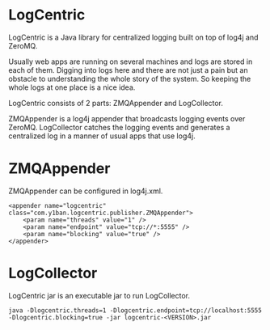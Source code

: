 # LogCentric

LogCentric is a Java library for centralized logging built on top of log4j and ZeroMQ.

Usually web apps are running on several machines and logs are stored in each of them.
Digging into logs here and there are not just a pain but an obstacle to understanding the whole story of the system.
So keeping the whole logs at one place is a nice idea.

LogCentric consists of 2 parts: ZMQAppender and LogCollector.

ZMQAppender is a log4j appender that broadcasts logging events over ZeroMQ.
LogCollector catches the logging events and generates a centralized log in a manner of usual apps that use log4j.

# ZMQAppender

ZMQAppender can be configured in log4j.xml.

	<appender name="logcentric" class="com.y1ban.logcentric.publisher.ZMQAppender">
		<param name="threads" value="1" />
		<param name="endpoint" value="tcp://*:5555" />
		<param name="blocking" value="true" />
	</appender>

# LogCollector

LogCentric jar is an executable jar to run LogCollector.

	java -Dlogcentric.threads=1 -Dlogcentric.endpoint=tcp://localhost:5555 -Dlogcentric.blocking=true -jar logcentric-<VERSION>.jar